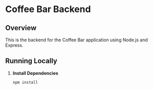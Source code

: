 # Coffee Bar Backend

## Overview

This is the backend for the Coffee Bar application using Node.js and Express.

## Running Locally

1. **Install Dependencies**

   ```bash
   npm install
